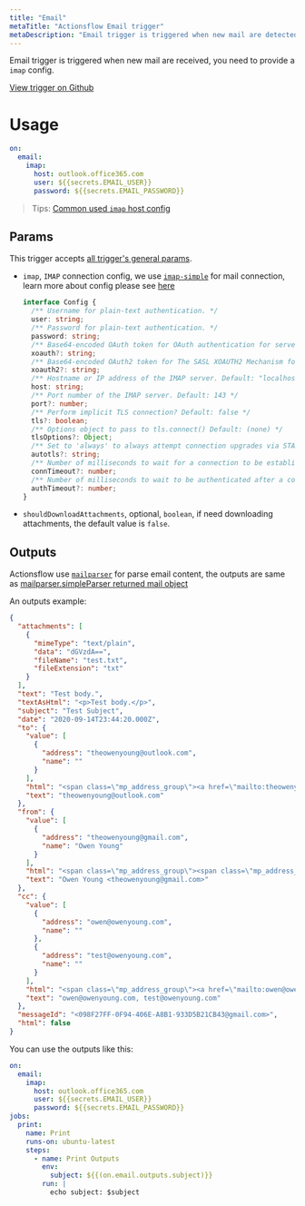 ```yaml
---
title: "Email"
metaTitle: "Actionsflow Email trigger"
metaDescription: "Email trigger is triggered when new mail are detected."
---
```


Email trigger is triggered when new mail are received, you need to provide a `imap` config.

[View trigger on Github](https://github.com/actionsflow/actionsflow/blob/master/packages/actionsflow/src/triggers/rss.ts)

# Usage

```yaml
on:
  email:
    imap:
      host: outlook.office365.com
      user: ${{secrets.EMAIL_USER}}
      password: ${{secrets.EMAIL_PASSWORD}}
```

> Tips: [Common used `imap` host config](https://support.microsoft.com/en-us/office/pop-and-imap-email-settings-for-outlook-8361e398-8af4-4e97-b147-6c6c4ac95353)

## Params

This trigger accepts [all trigger's general params](/docs/workflow.md#ontrigger_nameparam).

- `imap`, `IMAP` connection config, we use [`imap-simple`](https://github.com/chadxz/imap-simple) for mail connection, learn more about config please see [here](https://github.com/chadxz/imap-simple)

  ```typescript
  interface Config {
    /** Username for plain-text authentication. */
    user: string;
    /** Password for plain-text authentication. */
    password: string;
    /** Base64-encoded OAuth token for OAuth authentication for servers that support it (See Andris Reinman's xoauth.js module to help generate this string). */
    xoauth?: string;
    /** Base64-encoded OAuth2 token for The SASL XOAUTH2 Mechanism for servers that support it (See Andris Reinman's xoauth2 module to help generate this string). */
    xoauth2?: string;
    /** Hostname or IP address of the IMAP server. Default: "localhost" */
    host: string;
    /** Port number of the IMAP server. Default: 143 */
    port?: number;
    /** Perform implicit TLS connection? Default: false */
    tls?: boolean;
    /** Options object to pass to tls.connect() Default: (none) */
    tlsOptions?: Object;
    /** Set to 'always' to always attempt connection upgrades via STARTTLS, 'required' only if upgrading is required, or 'never' to never attempt upgrading. Default: 'never' */
    autotls?: string;
    /** Number of milliseconds to wait for a connection to be established. Default: 10000 */
    connTimeout?: number;
    /** Number of milliseconds to wait to be authenticated after a connection has been established. Default: 5000 */
    authTimeout?: number;
  }
  ```

- `shouldDownloadAttachments`, optional, `boolean`, if need downloading attachments, the default value is `false`.

## Outputs

Actionsflow use [`mailparser`](https://github.com/nodemailer/mailparser) for parse email content, the outputs are same as [mailparser.simpleParser returned mail object](https://nodemailer.com/extras/mailparser/#mail-object)

An outputs example:

```json
{
  "attachments": [
    {
      "mimeType": "text/plain",
      "data": "dGVzdA==",
      "fileName": "test.txt",
      "fileExtension": "txt"
    }
  ],
  "text": "Test body.",
  "textAsHtml": "<p>Test body.</p>",
  "subject": "Test Subject",
  "date": "2020-09-14T23:44:20.000Z",
  "to": {
    "value": [
      {
        "address": "theowenyoung@outlook.com",
        "name": ""
      }
    ],
    "html": "<span class=\"mp_address_group\"><a href=\"mailto:theowenyoung@outlook.com\" class=\"mp_address_email\">theowenyoung@outlook.com</a></span>",
    "text": "theowenyoung@outlook.com"
  },
  "from": {
    "value": [
      {
        "address": "theowenyoung@gmail.com",
        "name": "Owen Young"
      }
    ],
    "html": "<span class=\"mp_address_group\"><span class=\"mp_address_name\">Owen Young</span> &lt;<a href=\"mailto:theowenyoung@gmail.com\" class=\"mp_address_email\">theowenyoung@gmail.com</a>&gt;</span>",
    "text": "Owen Young <theowenyoung@gmail.com>"
  },
  "cc": {
    "value": [
      {
        "address": "owen@owenyoung.com",
        "name": ""
      },
      {
        "address": "test@owenyoung.com",
        "name": ""
      }
    ],
    "html": "<span class=\"mp_address_group\"><a href=\"mailto:owen@owenyoung.com\" class=\"mp_address_email\">owen@owenyoung.com</a></span>, <span class=\"mp_address_group\"><a href=\"mailto:test@owenyoung.com\" class=\"mp_address_email\">test@owenyoung.com</a></span>",
    "text": "owen@owenyoung.com, test@owenyoung.com"
  },
  "messageId": "<098F27FF-0F94-406E-A8B1-933D5B21CB43@gmail.com>",
  "html": false
}
```

You can use the outputs like this:

```yaml
on:
  email:
    imap:
      host: outlook.office365.com
      user: ${{secrets.EMAIL_USER}}
      password: ${{secrets.EMAIL_PASSWORD}}
jobs:
  print:
    name: Print
    runs-on: ubuntu-latest
    steps:
      - name: Print Outputs
        env:
          subject: ${{(on.email.outputs.subject)}}
        run: |
          echo subject: $subject
```
